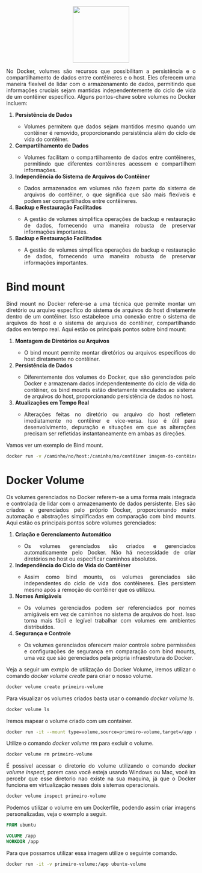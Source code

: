 <div align="center">
  <div>
    <img height = "150" width = "150" src="https://cdn.jsdelivr.net/gh/devicons/devicon/icons/docker/docker-original-wordmark.svg" />
  </div>
</div>

<p style="text-align: justify;">No Docker, volumes são recursos que possibilitam a persistência e o compartilhamento de dados entre contêineres e o host. Eles oferecem uma maneira flexível de lidar com o armazenamento de dados, permitindo que informações cruciais sejam mantidas independentemente do ciclo de vida de um contêiner específico. Alguns pontos-chave sobre volumes no Docker incluem:</p>

<ol>
  <li style="text-align: justify;"><b>Persistência de Dados</b></li>
  <ul>
    <li style="text-align: justify;">Volumes permitem que dados sejam mantidos mesmo quando um contêiner é removido, proporcionando persistência além do ciclo de vida do contêiner.</li>
  </ul>
  <li style="text-align: justify;"><b>Compartilhamento de Dados</b></li>
  <ul>
    <li style="text-align: justify;">Volumes facilitam o compartilhamento de dados entre contêineres, permitindo que diferentes contêineres acessem e compartilhem informações.</li>
  </ul>
  <li style="text-align: justify;"><b>Independência do Sistema de Arquivos do Contêiner</b></li>
  <ul>
    <li style="text-align: justify;">Dados armazenados em volumes não fazem parte do sistema de arquivos do contêiner, o que significa que são mais flexíveis e podem ser compartilhados entre contêineres.</li>
  </ul>
  <li style="text-align: justify;"><b>Backup e Restauração Facilitados</b></li>
  <ul>
    <li style="text-align: justify;">A gestão de volumes simplifica operações de backup e restauração de dados, fornecendo uma maneira robusta de preservar informações importantes.</li>
  </ul>
  <li style="text-align: justify;"><b>Backup e Restauração Facilitados</b></li>
  <ul>
    <li style="text-align: justify;">A gestão de volumes simplifica operações de backup e restauração de dados, fornecendo uma maneira robusta de preservar informações importantes.</li>
  </ul>
</ol>

<h1>Bind mount</h1>

<p style="text-align: justify;">Bind mount no Docker refere-se a uma técnica que permite montar um diretório ou arquivo específico do sistema de arquivos do host diretamente dentro de um contêiner. Isso estabelece uma conexão entre o sistema de arquivos do host e o sistema de arquivos do contêiner, compartilhando dados em tempo real. Aqui estão os principais pontos sobre bind mount:</p>

<ol>
  <li style="text-align: justify;"><b>Montagem de Diretórios ou Arquivos</b></li>
  <ul>
    <li style="text-align: justify;">O bind mount permite montar diretórios ou arquivos específicos do host diretamente no contêiner.</li>
  </ul>
  <li style="text-align: justify;"><b>Persistência de Dados</b></li>
  <ul>
    <li style="text-align: justify;">Diferentemente dos volumes do Docker, que são gerenciados pelo Docker e armazenam dados independentemente do ciclo de vida do contêiner, os bind mounts estão diretamente vinculados ao sistema de arquivos do host, proporcionando persistência de dados no host.</li>
  </ul>
  <li style="text-align: justify;"><b>Atualizações em Tempo Real</b></li>
  <ul>
    <li style="text-align: justify;">Alterações feitas no diretório ou arquivo do host refletem imediatamente no contêiner e vice-versa. Isso é útil para desenvolvimento, depuração e situações em que as alterações precisam ser refletidas instantaneamente em ambas as direções.</li>
  </ul>
</ol>

<p style="text-align: justify;">Vamos ver um exemplo de Bind mount.</p>

```bash
docker run -v /caminho/no/host:/caminho/no/contêiner imagem-do-contêiner
```

<h1>Docker Volume</h1>

<p style="text-align: justify;">Os volumes gerenciados no Docker referem-se a uma forma mais integrada e controlada de lidar com o armazenamento de dados persistente. Eles são criados e gerenciados pelo próprio Docker, proporcionando maior automação e abstrações simplificadas em comparação com bind mounts. Aqui estão os principais pontos sobre volumes gerenciados:</p>

<ol>
  <li style="text-align: justify;"><b>Criação e Gerenciamento Automático</b></li>
  <ul>
    <li style="text-align: justify;">Os volumes gerenciados são criados e gerenciados automaticamente pelo Docker. Não há necessidade de criar diretórios no host ou especificar caminhos absolutos.</li>
  </ul>
  <li style="text-align: justify;"><b>Independência do Ciclo de Vida do Contêiner</b></li>
  <ul>
    <li style="text-align: justify;">Assim como bind mounts, os volumes gerenciados são independentes do ciclo de vida dos contêineres. Eles persistem mesmo após a remoção do contêiner que os utilizou.</li>
  </ul>
  <li style="text-align: justify;"><b>Nomes Amigáveis</b></li>
  <ul>
    <li style="text-align: justify;">Os volumes gerenciados podem ser referenciados por nomes amigáveis em vez de caminhos no sistema de arquivos do host. Isso torna mais fácil e legível trabalhar com volumes em ambientes distribuídos.</li>
  </ul>
  <li style="text-align: justify;"><b>Segurança e Controle</b></li>
  <ul>
    <li style="text-align: justify;">Os volumes gerenciados oferecem maior controle sobre permissões e configurações de segurança em comparação com bind mounts, uma vez que são gerenciados pela própria infraestrutura do Docker.</li>
  </ul>
</ol>

<p style="text-align: justify;">Veja a seguir um exmplo de utilização do Docker Volume, iremos utilizar o comando <i>docker volume create</i> para criar o nosso volume.</p>

```bash
docker volume create primeiro-volume
```

<p style="text-align: justify;">Para visualizar os volumes criados basta usar o comando <i>docker volume ls</i>.</p>

```bash
docker volume ls
```

<p style="text-align: justify;">Iremos mapear o volume criado com um container.</p>

```bash
docker run -it --mount type=volume,source=primeiro-volume,target=/app ubuntu /bin/bash
```

<p style="text-align: justify;">Utilize o comando <i>docker volume rm</i> para excluir o volume.</p>

```bash
docker volume rm primeiro-volume
```

<p style="text-align: justify;">É possivel acessar o diretorio do volume utilizando o comando <i>docker volume inspect</i>, porem caso você esteja usando Windows ou Mac, você ira percebr que esse diretorio nao existe na sua maquina, já que o Docker funciona em virtualização nesses dois sistemas operacionais.</p>

```bash
docker volume inspect primeiro-volume
```

<p style="text-align: justify;">Podemos utilizar o volume em um Dockerfile, podendo assim criar imagens personalizadas, veja o exemplo a seguir.</p>

```Dockerfile
FROM ubuntu

VOLUME /app
WORKDIR /app
```

<p style="text-align: justify;">Para que possamos utilizar essa imagem utilize o seguinte comando.</p>

```bash
docker run -it -v primeiro-volume:/app ubuntu-volume
```